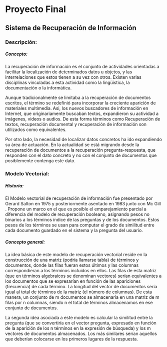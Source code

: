 # Proyecto Final
## Sistema de Recuperación de Información

### Descripción:

##### Concepto:
La recuperación de información es el conjunto de actividades orientadas a facilitar la localización de determinados datos u objetos, y las interrelaciones que estos tienen a su vez con otros. Existen varias disciplinas vinculadas a esta actividad como la lingüística, la documentación o la informática.

Aunque tradicionalmente se limitaba a la recuperación de documentos escritos, el término se redefinió para incorporar la creciente aparición de materiales multimedia. Asi, los nuevos buscadores de información en Internet, que originariamente buscaban textos, expandieron su actividad a imágenes, videos o audios.  De esta forma términos como Recuperación de textos, recuperación documental y recuperación de información son utilizados como equivalentes.

Por otro lado, la necesidad de localizar datos concretos ha ido expandiendo su área de actuación. En la actualidad se está migrando desde la recuperación de documentos a la recuperación pregunta-respuesta, que responden con el dato concreto y no con el conjunto de documentos que posiblemente contenga este dato.

### Modelo Vectorial:

##### Historia:
El Modelo vectorial de recuperación de información fue presentado por Gerard Salton en 1975 y posteriormente asentado en 1983 junto con Mc Gill . Propone un marco en el que es posible el emparejamiento parcial a diferencia del modelo de recuperación booleano, asignando pesos no binarios a los términos índice de las preguntas y de los documentos. Estos pesos de los términos se usan para computar el grado de similitud entre cada documento guardado en el sistema y la pregunta del usuario.

##### Concepto general:
La idea básica de este modelo de recuperación vectorial reside en la construcción de una matriz (podría llamarse tabla) de términos y documentos, donde las filas fueran estos últimos y las columnas correspondieran a los términos incluidos en ellos. Las filas de esta matriz (que en términos algebraicos se denominan vectores) serían equivalentes a los documentos que se expresarían en función de las apariciones (frecuencia) de cada término. La longitud del vector de documentos sería igual al total de términos de la matriz (el número de columnas). De esta manera, un conjunto de m documentos se almacenaría en una matriz de m filas por n columnas, siendo n el total de términos almacenamos en ese conjunto de documentos.

La segunda idea asociada a este modelo es calcular la similitud entre la pregunta (que se convertiría en el vector pregunta, expresado en función de la aparición de los n términos en la expresión de búsqueda) y los m vectores de documentos almacenados. Los más similares serían aquellos que deberían colocarse en los primeros lugares de la respuesta.

##### 